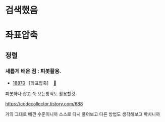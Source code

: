 # 검색했음
# 좌표압축
## 정렬
### 새롭게 배운 점 : 피봇활용.

* [18870](https://www.acmicpc.net/problem/2941) &nbsp; [좌표압축] &nbsp;&nbsp; [:page_facing_up:](https://github.com/knemo333/TIL/blob/master/Algorithm/codes/18870.cpp)

피봇하나 잡고 쭉 보는방식도 활용할것.

https://codecollector.tistory.com/688

거의 그대로 베낀 수준이니까 스스로 다시 풀어보고 다른 방법도 생각해보고 빡치니까
